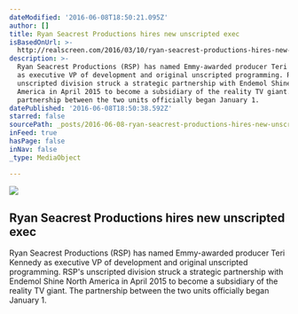 ```yaml
---
dateModified: '2016-06-08T18:50:21.095Z'
author: []
title: Ryan Seacrest Productions hires new unscripted exec
isBasedOnUrl: >-
  http://realscreen.com/2016/03/10/ryan-seacrest-productions-hires-new-unscripted-exec/
description: >-
  Ryan Seacrest Productions (RSP) has named Emmy-awarded producer Teri Kennedy
  as executive VP of development and original unscripted programming. RSP's
  unscripted division struck a strategic partnership with Endemol Shine North
  America in April 2015 to become a subsidiary of the reality TV giant. The
  partnership between the two units officially began January 1.
datePublished: '2016-06-08T18:50:38.592Z'
starred: false
sourcePath: _posts/2016-06-08-ryan-seacrest-productions-hires-new-unscripted-exec.md
inFeed: true
hasPage: false
inNav: false
_type: MediaObject

---
```

<article style=""><img src="https://s3-us-west-2.amazonaws.com/the-grid-img/p/f42c026b8ed5cc8157f88317ba33bea9b5272ac5.jpg" /><h1>Ryan Seacrest Productions hires new unscripted exec</h1><p>Ryan Seacrest Productions (RSP) has named Emmy-awarded producer Teri Kennedy as executive VP of development and original unscripted programming. RSP's unscripted division struck a strategic partnership with Endemol Shine North America in April 2015 to become a subsidiary of the reality TV giant. The partnership between the two units officially began January 1.</p></article>